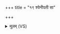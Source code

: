 +++
title = "१९ श्येनीपती सा"

+++
<details><summary>मूलम् (VS)</summary>

श्येनी॒पती॒ सा ॥
</details>